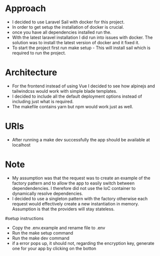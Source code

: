 # Approach

- I decided to use Laravel Sail with docker for this project. 
- In order to get setup the installation of docker is crucial.
- once you have all dependencies installed run the.
- With the latest laravel installation I did run into issues with docker. The solution was to install the latest version of docker and it fixed it. 
- To start the project first run make setup - This will install sail which is required to run the project.

# Architecture
- For the frontend instead of using Vue I decided to see how alpinejs and tailwindcss would work with simple blade templates. 
- I decided to include all the default deployment options instead of including just what is required. 
- The makefile contains yarn but npm would work just as well. 

# URls
- After running a make dev successfully the app should be available at localhost

# Note
- My assumption was that the request was to create an example of the factory pattern and to allow the app to easily switch between dependendencies. I therefore did not use the IoC container to dynamically resolve dependencies. 
- I decided to use a singleton pattern with the factory otherwise each request would effectively create a new instantiation in memory. Assumption is that the providers will stay stateless. 

#setup instructions

- Copy the .env.example and rename file to .env
- Run the make setup command
- Run the make dev command
- if a error pops up, it should not, regarding the encryption key, generate one for your app by clicking on the botton